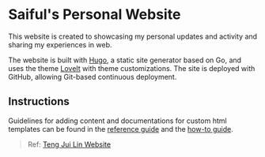 # Saiful's Personal Website

This website is created to showcasing my personal updates and activity and sharing my experiences in web.

The website is built with [Hugo](https://gohugo.io/), a static site generator based on Go, and uses the theme [LoveIt](https://github.com/dillonzq/LoveIt) with theme customizations. The site is deployed with GitHub, allowing Git-based continuous deployment.

## Instructions

Guidelines for adding content and documentations for custom html templates can be found in the [reference guide](REFERENCE-GUIDE.md) and the [how-to guide](HOW-TO-GUIDE.md).

> Ref: [Teng Jui Lin Website](https://tengjuilin.netlify.app/)
